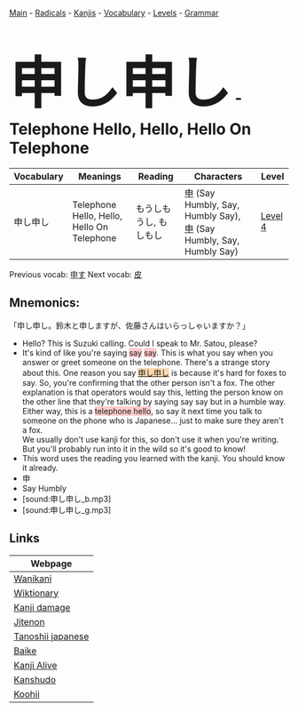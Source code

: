 <style> bigfont {font-size: 100px}</style>
[Main](../README.md) -
[Radicals](../radicals.md) -
[Kanjis](../kanjis.md) -
[Vocabulary](../vocabulary.md) -
[Levels](../levels.md) -
[Grammar](../grammar.md)
# <bigfont> 申し申し</bigfont> - Telephone Hello, Hello, Hello On Telephone 

| Vocabulary | Meanings | Reading | Characters | Level |
| --- | --- | --- | --- | --- |
| 申し申し | Telephone Hello, Hello, Hello On Telephone | もうしもうし, もしもし |  [申](../kanjis/申.md) (Say Humbly, Say, Humbly Say), [申](../kanjis/申.md) (Say Humbly, Say, Humbly Say) | [Level 4](../levels/wk_level4.md) |

Previous vocab: [申す](申す.md) Next vocab: [皮](皮.md) 

## Mnemonics:
「申し申し。鈴木と申しますが、佐藤さんはいらっしゃいますか？」
* Hello? This is Suzuki calling. Could I speak to Mr. Satou, please?
* It's kind of like you're saying <span style="background-color:#ffcccb"> say</span> <span style="background-color:#ffcccb"> say</span>. This is what you say when you answer or greet someone on the telephone. There's a strange story about this. One reason you say <span style="background-color:#fed8b1"> [申し申し](https://jisho.org/search/申し申し)</span> is because it's hard for foxes to say. So, you're confirming that the other person isn't a fox. The other explanation is that operators would say this, letting the person know on the other line that they're talking by saying say say but in a humble way. Either way, this is a <span style="background-color:#ffcccb"> telephone hello</span>, so say it next time you talk to someone on the phone who is Japanese... just to make sure they aren't a fox.<br />We usually don't use kanji for this, so don't use it when you're writing. But you'll probably run into it in the wild so it's good to know!
* This word uses the reading you learned with the kanji. You should know it already.
* 申
* Say Humbly
* [sound:申し申し_b.mp3]
* [sound:申し申し_g.mp3]


## Links 

| Webpage |
| --- |
| [Wanikani          ](https://www.wanikani.com/kanji/申し申し) |
| [Wiktionary        ](https://en.wiktionary.org/wiki/申し申し) |
| [Kanji damage      ](http://www.kanjidamage.com/kanji/search?utf8=✓&q=申し申し) |
| [Jitenon           ](https://jitenon.com/kanji/申し申し) |
| [Tanoshii japanese ](https://www.tanoshiijapanese.com/dictionary/kanji.cfm?k=申し申し) |
| [Baike             ](https://baike.baidu.com/item/申し申し) |
| [Kanji Alive       ](https://app.kanjialive.com/申し申し) |
| [Kanshudo          ](https://www.kanshudo.com/searchmn?q=申し申し) |
| [Koohii            ](https://kanji.koohii.com/study/kanji/申し申し) |
